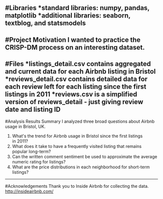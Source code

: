 #Libraries
*standard libraries: numpy, pandas, matplotlib
*additional libraries: seaborn, textblog, and statsmodels
---
#Project Motivation
I wanted to practice the CRISP-DM process on an interesting dataset. 
---
#Files
*listings_detail.csv contains aggregated and current data for each Airbnb listing in Bristol
*reviews_detail.csv contains detailed data for each review left for each listing since the first listings in 2011
*reviews.csv is a simplified version of reviews_detail - just giving review date and listing ID
---
#Analysis Results Summary
I analyzed three broad questions about Airbnb usage in Bristol, UK. 
1. What's the trend for Airbnb usage in Bristol since the first listings in 2011?
2. What does it take to have a frequently visited listing that remains popular long-term?
3. Can the written comment sentiment be used to approximate the average numeric rating for listings?
4. What are the price distributions in each neighborhood for short-term listings?
---
#Acknowledgements
Thank you to Inside Airbnb for collecting the data.
http://insideairbnb.com/